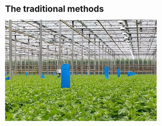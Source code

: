 # The traditional methods

![trampas-pegajosas](../imgs/trampas-pegajosas.png)  


```{figure} ../imgs/trampas-pegajosas.png
```
